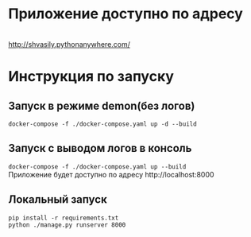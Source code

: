 # Приложение доступно по адресу 
<br/> http://shvasily.pythonanywhere.com/

# Инструкция по запуску
## Запуск в режиме demon(без логов)
`docker-compose -f ./docker-compose.yaml up -d --build`
## Запуск с выводом логов в консоль
`docker-compose -f ./docker-compose.yaml up --build`
<br/> Приложение будет доступно по адресу http://localhost:8000
## Локальный запуск
`pip install -r requirements.txt`
 <br/>`python ./manage.py runserver 8000`